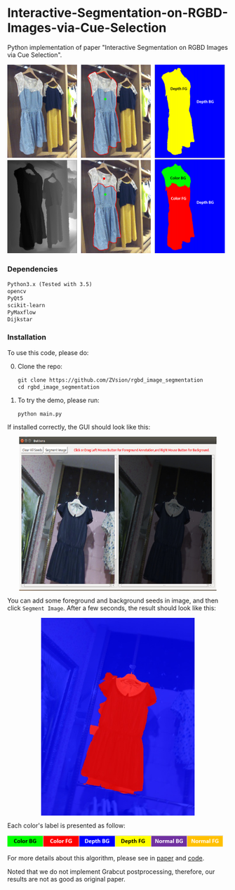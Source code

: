 # Interactive-Segmentation-on-RGBD-Images-via-Cue-Selection
Python implementation of paper "Interactive Segmentation on RGBD Images via Cue Selection".

![top](doc/top.png)

### Dependencies
```
Python3.x (Tested with 3.5)
opencv
PyQt5
scikit-learn
PyMaxflow
Dijkstar
```

### Installation
To use this code, please do:

0. Clone the repo:
    ```Shell
    git clone https://github.com/ZVsion/rgbd_image_segmentation
    cd rgbd_image_segmentation
    ```

1. To try the demo, please run:
    ```Shell
    python main.py
    ```

If installed correctly, the GUI should look like this:
<p align="center"><img src="doc/gui1.png" align="center" width=450 height=350/></p>

You can add some foreground and background seeds in image, and then click ``Segment Image``. After a few seconds,
the result should look like this:
<p align="center"><img src="doc/segment_cues.jpg" align="center" width=350 height=450/></p>

Each color's label is presented as follow:

![label](doc/label.png)


For more details about this algorithm, please see in [paper](http://openaccess.thecvf.com/content_cvpr_2016/papers/Feng_Interactive_Segmentation_on_CVPR_2016_paper.pdf) and [code](https://github.com/ZVsion/rgbd_image_segmentation/blob/master/GraphMaker.py).

Noted that we do not implement Grabcut postprocessing, therefore, our results are not as good as original paper.

